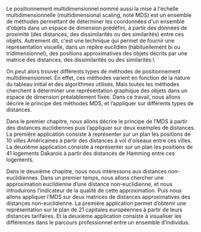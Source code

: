 
Le positionnement multidimensionnel nommé aussi la mise à l'échelle multidimensionnelle (multidimensional scaling, noté MDS) est un ensemble de méthodes permettant de déterminer les coordonnées d'un ensemble d'objets dans un espace de dimension prédéfini, à partir des données de proximité (des distances, des dissimilarités ou des similarités) entre ces objets. Autrement dit, c'est une technique qui permet de fournir une représentation visuelle, dans un repère euclidien (habituellement bi ou tridimensionnel), des positions approximatives des objets décrits par une matrice des distances, des dissimilarités ou des similarités.\\

On peut alors trouver différents types de méthodes de positionnement multidimensionnel. En effet, ces méthodes varient en fonction de la nature du tableau initial et des algorithmes utilisés. Mais toutes les méthodes cherchent à déterminer une représentation graphique des objets dans un espace de dimension préalablement fixée. Dans ce travail, nous allons décrire le principe des méthodes MDS, et l’appliquer sur différents types de distances.

Dans le premier chapitre, nous allons décrire le principe de l’MDS à partir des distances euclidiennes puis l’appliquer sur deux exemples de distances. La première application consiste à représenter sur un plan les positions de 10 villes Américaines à partir des distances à vol d'oiseaux entre ces villes. La deuxième application consiste à représenter sur un plan les positions de 41 logements Dakarois à partir des distances de Hamming entre ces logements.

Dans le deuxième chapitre, nous nous intéressons aux distances non-euclidiennes. Dans un premier temps, nous allons chercher une approximation euclidienne d’une distance non-euclidienne, et nous introduirons l’indicateur de la qualité de cette approximation. Puis nous allons appliquer l’MDS sur deux matrices de distances approximatives des distances non-euclidienne. La première application permet d’obtenir une représentation sur le plan de 21 capitales européennes à partir de leurs distances tarifaires. Et la deuxième application consiste à visualiser les différences dans le parcours professionnel entre un ensemble d’individus.